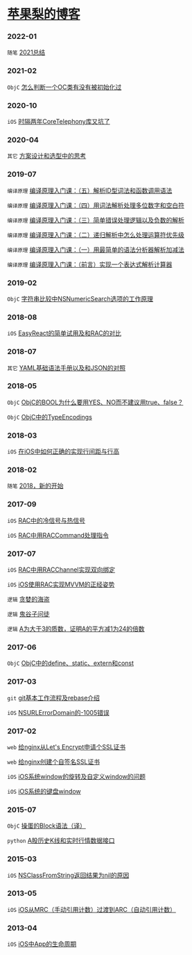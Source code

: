 # [苹果梨的博客](https://blog.harrisonxi.com)

### 2022-01

`随笔` [2021总结](https://blog.harrisonxi.com/2022/01/2021总结.html)

### 2021-02

`ObjC` [怎么判断一个OC类有没有被初始化过](https://blog.harrisonxi.com/2021/02/怎么判断一个OC类有没有被初始化过.html)

### 2020-10

`iOS` [时隔两年CoreTelephony库又坑了](https://blog.harrisonxi.com/2020/10/时隔两年CoreTelephony库又坑了.html)

### 2020-04

`其它` [方案设计和选型中的思考](https://blog.harrisonxi.com/2020/04/方案设计和选型中的思考.html)

### 2019-07

`编译原理` [编译原理入门课：（五）解析ID型词法和函数调用语法](https://blog.harrisonxi.com/2019/07/编译原理入门课：（五）解析ID型词法和函数调用语法.html)

`编译原理` [编译原理入门课：（四）用词法解析处理多位数字和空白符](https://blog.harrisonxi.com/2019/07/编译原理入门课：（四）用词法解析处理多位数字和空白符.html)

`编译原理` [编译原理入门课：（三）简单错误处理逻辑以及负数的解析](https://blog.harrisonxi.com/2019/07/编译原理入门课：（三）简单错误处理逻辑以及负数的解析.html)

`编译原理` [编译原理入门课：（二）递归解析中怎么处理运算符优先级](https://blog.harrisonxi.com/2019/07/编译原理入门课：（二）递归解析中怎么处理运算符优先级.html)

`编译原理` [编译原理入门课：（一）用最简单的语法分析器解析加减法](https://blog.harrisonxi.com/2019/07/编译原理入门课：（一）用最简单的语法分析器解析加减法.html)

`编译原理` [编译原理入门课：（前言）实现一个表达式解析计算器](https://blog.harrisonxi.com/2019/07/编译原理入门课：（前言）实现一个表达式解析计算器.html)

### 2019-02

`ObjC` [字符串比较中NSNumericSearch选项的工作原理](https://blog.harrisonxi.com/2019/02/字符串比较中NSNumericSearch选项的工作原理.html)

### 2018-08

`iOS` [EasyReact的简单试用及和RAC的对比](https://blog.harrisonxi.com/2018/08/EasyReact的简单试用及和RAC的对比.html)

### 2018-07

`其它` [YAML基础语法手册以及和JSON的对照](https://blog.harrisonxi.com/2018/07/YAML基础语法手册以及和JSON的对照.html)

### 2018-05

`ObjC` [ObjC的BOOL为什么要用YES、NO而不建议用true、false？](https://blog.harrisonxi.com/2018/05/ObjC的BOOL为什么要用YES、NO而不建议用true、false？.html)

`ObjC` [ObjC中的TypeEncodings](https://blog.harrisonxi.com/2018/05/ObjC中的TypeEncodings.html)

### 2018-03

`iOS` [在iOS中如何正确的实现行间距与行高](https://blog.harrisonxi.com/2018/03/在iOS中如何正确的实现行间距与行高.html)

### 2018-02

`随笔` [2018，新的开始](https://blog.harrisonxi.com/2018/02/2018，新的开始.html)

### 2017-09

`iOS` [RAC中的冷信号与热信号](https://blog.harrisonxi.com/2017/09/RAC中的冷信号与热信号.html)

`iOS` [RAC中用RACCommand处理指令](https://blog.harrisonxi.com/2017/09/RAC中用RACCommand处理指令.html)

### 2017-07

`iOS` [RAC中用RACChannel实现双向绑定](https://blog.harrisonxi.com/2017/07/RAC中用RACChannel实现双向绑定.html)

`iOS` [iOS使用RAC实现MVVM的正经姿势](https://blog.harrisonxi.com/2017/07/iOS使用RAC实现MVVM的正经姿势.html)

`逻辑` [贪婪的海盗](https://blog.harrisonxi.com/2017/07/贪婪的海盗.html)

`逻辑` [鬼谷子问徒](https://blog.harrisonxi.com/2017/07/鬼谷子问徒.html)

`逻辑` [A为大于3的质数，证明A的平方减1为24的倍数](https://blog.harrisonxi.com/2017/07/A为大于3的质数，证明A的平方减1为24的倍数.html)

### 2017-06

`ObjC` [ObjC中的define、static、extern和const](https://blog.harrisonxi.com/2017/06/ObjC中的define、static、extern和const.html)

### 2017-03

`git` [git基本工作流程及rebase介绍](https://blog.harrisonxi.com/2017/03/git基本工作流程及rebase介绍.html)

`iOS` [NSURLErrorDomain的-1005错误](https://blog.harrisonxi.com/2017/03/NSURLErrorDomain的-1005错误.html)

### 2017-02

`web` [给nginx从Let's Encrypt申请个SSL证书](https://blog.harrisonxi.com/2017/02/给nginx从Let's%20Encrypt申请个SSL证书.html)

`web` [给nginx创建个自签名SSL证书](https://blog.harrisonxi.com/2017/02/给nginx创建个自签名SSL证书.html)

`iOS` [iOS系统window的旋转及自定义window的问题](https://blog.harrisonxi.com/2017/02/iOS系统window的旋转及自定义window的问题.html)

`iOS` [iOS系统的键盘window](https://blog.harrisonxi.com/2017/02/iOS系统的键盘window.html)

### 2015-07

`ObjC` [操蛋的Block语法（译）](https://blog.harrisonxi.com/2015/07/操蛋的Block语法（译）.html)

`python` [A股历史K线和实时行情数据接口](https://blog.harrisonxi.com/2015/07/A股历史K线和实时行情数据接口.html)

### 2015-03

`iOS` [NSClassFromString返回结果为nil的原因](https://blog.harrisonxi.com/2015/03/NSClassFromString返回结果为nil的原因.html)

### 2013-05

`iOS` [iOS从MRC（手动引用计数）过渡到ARC（自动引用计数）](https://blog.harrisonxi.com/2013/05/iOS从MRC（手动引用计数）过渡到ARC（自动引用计数）.html)

### 2013-04

`iOS` [iOS中App的生命周期](https://blog.harrisonxi.com/2013/04/iOS中App的生命周期.html)
